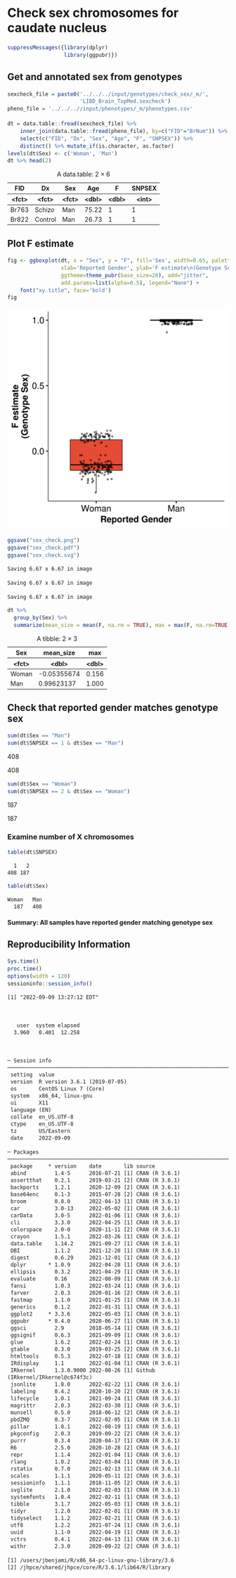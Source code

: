 # Check sex chromosomes for caudate nucleus


```R
suppressMessages({library(dplyr)
                  library(ggpubr)})
```

## Get and annotated sex from genotypes


```R
sexcheck_file = paste0('../../../input/genotypes/check_sex/_m/', 
                       'LIBD_Brain_TopMed.sexcheck')
pheno_file = '../../..//input/phenotypes/_m/phenotypes.csv'

dt = data.table::fread(sexcheck_file) %>% 
    inner_join(data.table::fread(pheno_file), by=c("FID"="BrNum")) %>%
    select(c("FID", "Dx", "Sex", "Age", "F", "SNPSEX")) %>%
    distinct() %>% mutate_if(is.character, as.factor)
levels(dt$Sex) <- c('Woman', 'Man')
dt %>% head(2)
```


<table class="dataframe">
<caption>A data.table: 2 × 6</caption>
<thead>
	<tr><th scope=col>FID</th><th scope=col>Dx</th><th scope=col>Sex</th><th scope=col>Age</th><th scope=col>F</th><th scope=col>SNPSEX</th></tr>
	<tr><th scope=col>&lt;fct&gt;</th><th scope=col>&lt;fct&gt;</th><th scope=col>&lt;fct&gt;</th><th scope=col>&lt;dbl&gt;</th><th scope=col>&lt;dbl&gt;</th><th scope=col>&lt;int&gt;</th></tr>
</thead>
<tbody>
	<tr><td>Br763</td><td>Schizo </td><td>Man</td><td>75.22</td><td>1</td><td>1</td></tr>
	<tr><td>Br822</td><td>Control</td><td>Man</td><td>26.73</td><td>1</td><td>1</td></tr>
</tbody>
</table>



## Plot F estimate


```R
fig <- ggboxplot(dt, x = "Sex", y = "F", fill='Sex', width=0.65, palette='npg', 
                 xlab='Reported Gender', ylab='F estimate\n(Genotype Sex)', 
                 ggtheme=theme_pubr(base_size=20), add="jitter", 
                 add.params=list(alpha=0.5), legend="None") +
    font("xy.title", face='bold')
fig
```


    
![svg](main_files/main_5_0.svg)
    



```R
ggsave("sex_check.png")
ggsave("sex_check.pdf")
ggsave("sex_check.svg")
```

    Saving 6.67 x 6.67 in image
    
    Saving 6.67 x 6.67 in image
    
    Saving 6.67 x 6.67 in image
    



```R
dt %>%
  group_by(Sex) %>%
  summarize(mean_size = mean(F, na.rm = TRUE), max = max(F, na.rm=TRUE))
```


<table class="dataframe">
<caption>A tibble: 2 × 3</caption>
<thead>
	<tr><th scope=col>Sex</th><th scope=col>mean_size</th><th scope=col>max</th></tr>
	<tr><th scope=col>&lt;fct&gt;</th><th scope=col>&lt;dbl&gt;</th><th scope=col>&lt;dbl&gt;</th></tr>
</thead>
<tbody>
	<tr><td>Woman</td><td>-0.05355674</td><td>0.156</td></tr>
	<tr><td>Man  </td><td> 0.99623137</td><td>1.000</td></tr>
</tbody>
</table>



## Check that reported gender matches genotype sex


```R
sum(dt$Sex == "Man")
sum(dt$SNPSEX == 1 & dt$Sex == "Man")
```


408



408



```R
sum(dt$Sex == "Woman")
sum(dt$SNPSEX == 2 & dt$Sex == "Woman")
```


187



187


### Examine number of X chromosomes


```R
table(dt$SNPSEX)
```


    
      1   2 
    408 187 



```R
table(dt$Sex)
```


    
    Woman   Man 
      187   408 


#### Summary: All samples have reported gender matching genotype sex

## Reproducibility Information


```R
Sys.time()
proc.time()
options(width = 120)
sessioninfo::session_info()
```


    [1] "2022-09-09 13:27:12 EDT"



       user  system elapsed 
      3.960   0.401  12.258 



    ─ Session info ───────────────────────────────────────────────────────────────────────────────────────────────────────
     setting  value                       
     version  R version 3.6.1 (2019-07-05)
     os       CentOS Linux 7 (Core)       
     system   x86_64, linux-gnu           
     ui       X11                         
     language (EN)                        
     collate  en_US.UTF-8                 
     ctype    en_US.UTF-8                 
     tz       US/Eastern                  
     date     2022-09-09                  
    
    ─ Packages ───────────────────────────────────────────────────────────────────────────────────────────────────────────
     package     * version    date       lib source                            
     abind         1.4-5      2016-07-21 [1] CRAN (R 3.6.1)                    
     assertthat    0.2.1      2019-03-21 [2] CRAN (R 3.6.1)                    
     backports     1.2.1      2020-12-09 [2] CRAN (R 3.6.1)                    
     base64enc     0.1-3      2015-07-28 [2] CRAN (R 3.6.1)                    
     broom         0.8.0      2022-04-13 [1] CRAN (R 3.6.1)                    
     car           3.0-13     2022-05-02 [1] CRAN (R 3.6.1)                    
     carData       3.0-5      2022-01-06 [1] CRAN (R 3.6.1)                    
     cli           3.3.0      2022-04-25 [1] CRAN (R 3.6.1)                    
     colorspace    2.0-0      2020-11-11 [2] CRAN (R 3.6.1)                    
     crayon        1.5.1      2022-03-26 [1] CRAN (R 3.6.1)                    
     data.table    1.14.2     2021-09-27 [1] CRAN (R 3.6.1)                    
     DBI           1.1.2      2021-12-20 [1] CRAN (R 3.6.1)                    
     digest        0.6.29     2021-12-01 [1] CRAN (R 3.6.1)                    
     dplyr       * 1.0.9      2022-04-28 [1] CRAN (R 3.6.1)                    
     ellipsis      0.3.2      2021-04-29 [1] CRAN (R 3.6.1)                    
     evaluate      0.16       2022-08-09 [1] CRAN (R 3.6.1)                    
     fansi         1.0.3      2022-03-24 [1] CRAN (R 3.6.1)                    
     farver        2.0.3      2020-01-16 [2] CRAN (R 3.6.1)                    
     fastmap       1.1.0      2021-01-25 [1] CRAN (R 3.6.1)                    
     generics      0.1.2      2022-01-31 [1] CRAN (R 3.6.1)                    
     ggplot2     * 3.3.6      2022-05-03 [1] CRAN (R 3.6.1)                    
     ggpubr      * 0.4.0      2020-06-27 [1] CRAN (R 3.6.1)                    
     ggsci         2.9        2018-05-14 [1] CRAN (R 3.6.1)                    
     ggsignif      0.6.3      2021-09-09 [1] CRAN (R 3.6.1)                    
     glue          1.6.2      2022-02-24 [1] CRAN (R 3.6.1)                    
     gtable        0.3.0      2019-03-25 [2] CRAN (R 3.6.1)                    
     htmltools     0.5.3      2022-07-18 [1] CRAN (R 3.6.1)                    
     IRdisplay     1.1        2022-01-04 [1] CRAN (R 3.6.1)                    
     IRkernel      1.3.0.9000 2022-08-26 [1] Github (IRkernel/IRkernel@c674f3c)
     jsonlite      1.8.0      2022-02-22 [1] CRAN (R 3.6.1)                    
     labeling      0.4.2      2020-10-20 [2] CRAN (R 3.6.1)                    
     lifecycle     1.0.1      2021-09-24 [1] CRAN (R 3.6.1)                    
     magrittr      2.0.3      2022-03-30 [1] CRAN (R 3.6.1)                    
     munsell       0.5.0      2018-06-12 [2] CRAN (R 3.6.1)                    
     pbdZMQ        0.3-7      2022-02-05 [1] CRAN (R 3.6.1)                    
     pillar        1.8.1      2022-08-19 [1] CRAN (R 3.6.1)                    
     pkgconfig     2.0.3      2019-09-22 [2] CRAN (R 3.6.1)                    
     purrr         0.3.4      2020-04-17 [1] CRAN (R 3.6.1)                    
     R6            2.5.0      2020-10-28 [2] CRAN (R 3.6.1)                    
     repr          1.1.4      2022-01-04 [1] CRAN (R 3.6.1)                    
     rlang         1.0.2      2022-03-04 [1] CRAN (R 3.6.1)                    
     rstatix       0.7.0      2021-02-13 [1] CRAN (R 3.6.1)                    
     scales        1.1.1      2020-05-11 [2] CRAN (R 3.6.1)                    
     sessioninfo   1.1.1      2018-11-05 [2] CRAN (R 3.6.1)                    
     svglite       2.1.0      2022-02-03 [1] CRAN (R 3.6.1)                    
     systemfonts   1.0.4      2022-02-11 [1] CRAN (R 3.6.1)                    
     tibble        3.1.7      2022-05-03 [1] CRAN (R 3.6.1)                    
     tidyr         1.2.0      2022-02-01 [1] CRAN (R 3.6.1)                    
     tidyselect    1.1.2      2022-02-21 [1] CRAN (R 3.6.1)                    
     utf8          1.2.2      2021-07-24 [1] CRAN (R 3.6.1)                    
     uuid          1.1-0      2022-04-19 [1] CRAN (R 3.6.1)                    
     vctrs         0.4.1      2022-04-13 [1] CRAN (R 3.6.1)                    
     withr         2.3.0      2020-09-22 [2] CRAN (R 3.6.1)                    
    
    [1] /users/jbenjami/R/x86_64-pc-linux-gnu-library/3.6
    [2] /jhpce/shared/jhpce/core/R/3.6.1/lib64/R/library

